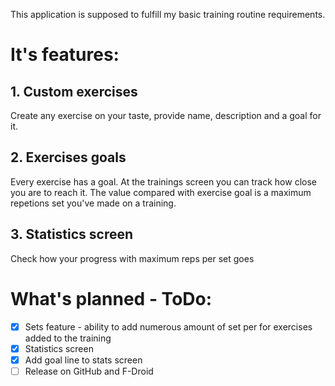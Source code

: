 This application is supposed to fulfill my basic training routine requirements.

# It's features: #
## 1. Custom exercises ##
Create any exercise on your taste, provide name, description and a goal for it.
## 2. Exercises goals ##
Every exercise has a goal. At the trainings screen you can track how close you are to reach it.
The value compared with exercise goal is a maximum repetions set you've made on a training.
## 3. Statistics screen ##
Check how your progress with maximum reps per set goes

# What's planned - ToDo: #
- [x] Sets feature - ability to add numerous amount of set per for exercises added to the training
- [x] Statistics screen
- [x] Add goal line to stats screen
- [ ] Release on GitHub and F-Droid
